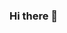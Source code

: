 ### Hi there 👋

<!--
**JovanaDod/JovanaDod** is a ✨ _special_ ✨ repository because its `README.md` (this file) appears on your GitHub profile.

Here are some ideas to get you started:

- 🔭 I’m currently working on 
JavaScript and preparing to learn React after that
Recently completed my first web project using HTML, CSS, and Bootstrap

- 🌱 I’m currently learning 
JavaScript, for building more interactive and dynamic websites
After JavaScript, I will countinue to learn React

- 💬 Ask me about ...
- 📫 How to reach me: ...
- 😄 Pronouns: ...
- ⚡ Fun fact: ...
-->
